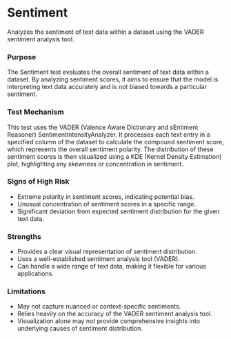 # Sentiment

Analyzes the sentiment of text data within a dataset using the VADER sentiment analysis tool.

### Purpose

The Sentiment test evaluates the overall sentiment of text data within a dataset. By analyzing sentiment scores, it
aims to ensure that the model is interpreting text data accurately and is not biased towards a particular sentiment.

### Test Mechanism

This test uses the VADER (Valence Aware Dictionary and sEntiment Reasoner) SentimentIntensityAnalyzer. It processes
each text entry in a specified column of the dataset to calculate the compound sentiment score, which represents
the overall sentiment polarity. The distribution of these sentiment scores is then visualized using a KDE (Kernel
Density Estimation) plot, highlighting any skewness or concentration in sentiment.

### Signs of High Risk

- Extreme polarity in sentiment scores, indicating potential bias.
- Unusual concentration of sentiment scores in a specific range.
- Significant deviation from expected sentiment distribution for the given text data.

### Strengths

- Provides a clear visual representation of sentiment distribution.
- Uses a well-established sentiment analysis tool (VADER).
- Can handle a wide range of text data, making it flexible for various applications.

### Limitations

- May not capture nuanced or context-specific sentiments.
- Relies heavily on the accuracy of the VADER sentiment analysis tool.
- Visualization alone may not provide comprehensive insights into underlying causes of sentiment distribution.